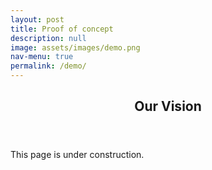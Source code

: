 ```yaml
---
layout: post
title: Proof of concept
description: null
image: assets/images/demo.png
nav-menu: true
permalink: /demo/
---
```


<!-- Main -->
<div id="main" class="alt">

<!-- One -->
<section id="one">
	<div class="inner">
		<header class="major">
			<h1>Our Vision</h1>
		</header>

<p>
This page is under construction.
</p>
